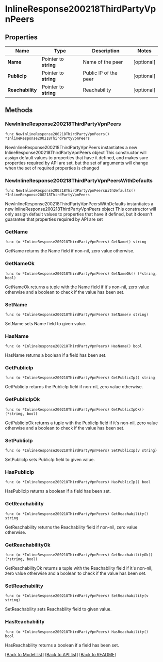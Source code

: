 # InlineResponse200218ThirdPartyVpnPeers

## Properties

Name | Type | Description | Notes
------------ | ------------- | ------------- | -------------
**Name** | Pointer to **string** | Name of the peer | [optional] 
**PublicIp** | Pointer to **string** | Public IP of the peer | [optional] 
**Reachability** | Pointer to **string** | Reachability | [optional] 

## Methods

### NewInlineResponse200218ThirdPartyVpnPeers

`func NewInlineResponse200218ThirdPartyVpnPeers() *InlineResponse200218ThirdPartyVpnPeers`

NewInlineResponse200218ThirdPartyVpnPeers instantiates a new InlineResponse200218ThirdPartyVpnPeers object
This constructor will assign default values to properties that have it defined,
and makes sure properties required by API are set, but the set of arguments
will change when the set of required properties is changed

### NewInlineResponse200218ThirdPartyVpnPeersWithDefaults

`func NewInlineResponse200218ThirdPartyVpnPeersWithDefaults() *InlineResponse200218ThirdPartyVpnPeers`

NewInlineResponse200218ThirdPartyVpnPeersWithDefaults instantiates a new InlineResponse200218ThirdPartyVpnPeers object
This constructor will only assign default values to properties that have it defined,
but it doesn't guarantee that properties required by API are set

### GetName

`func (o *InlineResponse200218ThirdPartyVpnPeers) GetName() string`

GetName returns the Name field if non-nil, zero value otherwise.

### GetNameOk

`func (o *InlineResponse200218ThirdPartyVpnPeers) GetNameOk() (*string, bool)`

GetNameOk returns a tuple with the Name field if it's non-nil, zero value otherwise
and a boolean to check if the value has been set.

### SetName

`func (o *InlineResponse200218ThirdPartyVpnPeers) SetName(v string)`

SetName sets Name field to given value.

### HasName

`func (o *InlineResponse200218ThirdPartyVpnPeers) HasName() bool`

HasName returns a boolean if a field has been set.

### GetPublicIp

`func (o *InlineResponse200218ThirdPartyVpnPeers) GetPublicIp() string`

GetPublicIp returns the PublicIp field if non-nil, zero value otherwise.

### GetPublicIpOk

`func (o *InlineResponse200218ThirdPartyVpnPeers) GetPublicIpOk() (*string, bool)`

GetPublicIpOk returns a tuple with the PublicIp field if it's non-nil, zero value otherwise
and a boolean to check if the value has been set.

### SetPublicIp

`func (o *InlineResponse200218ThirdPartyVpnPeers) SetPublicIp(v string)`

SetPublicIp sets PublicIp field to given value.

### HasPublicIp

`func (o *InlineResponse200218ThirdPartyVpnPeers) HasPublicIp() bool`

HasPublicIp returns a boolean if a field has been set.

### GetReachability

`func (o *InlineResponse200218ThirdPartyVpnPeers) GetReachability() string`

GetReachability returns the Reachability field if non-nil, zero value otherwise.

### GetReachabilityOk

`func (o *InlineResponse200218ThirdPartyVpnPeers) GetReachabilityOk() (*string, bool)`

GetReachabilityOk returns a tuple with the Reachability field if it's non-nil, zero value otherwise
and a boolean to check if the value has been set.

### SetReachability

`func (o *InlineResponse200218ThirdPartyVpnPeers) SetReachability(v string)`

SetReachability sets Reachability field to given value.

### HasReachability

`func (o *InlineResponse200218ThirdPartyVpnPeers) HasReachability() bool`

HasReachability returns a boolean if a field has been set.


[[Back to Model list]](../README.md#documentation-for-models) [[Back to API list]](../README.md#documentation-for-api-endpoints) [[Back to README]](../README.md)


